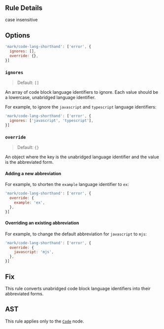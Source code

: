 <!-- markdownlint-disable-next-line no-inline-html first-line-h1 -->
<header v-html="$frontmatter.rule"></header>

## Rule Details

case insensitive

## Options

```js
'mark/code-lang-shorthand': ['error', {
  ignores: [],
  override: {},
}]
```

### `ignores`

> Default: `[]`

An array of code block language identifiers to ignore. Each value should be a lowercase, unabridged language identifier.

For example, to ignore the `javascript` and `typescript` language identifiers:

```js
'mark/code-lang-shorthand': ['error', {
  ignores: ['javascript', 'typescript'],
}]
```

### `override`

> Default: `{}`

An object where the key is the unabridged language identifier and the value is the abbreviated form.

#### Adding a new abbreviation

For example, to shorten the `example` language identifier to `ex`:

```js
'mark/code-lang-shorthand': ['error', {
  override: {
    example: 'ex',
  },
}]
```

#### Overriding an existing abbreviation

For example, to change the default abbreviation for `javascript` to `mjs`:

```js
'mark/code-lang-shorthand': ['error', {
  override: {
    javascript: 'mjs',
  },
}]
```

## Fix

This rule converts unabridged code block language identifiers into their abbreviated forms.

## AST

This rule applies only to the [`Code`](https://github.com/syntax-tree/mdast?tab=readme-ov-file#code) node.

